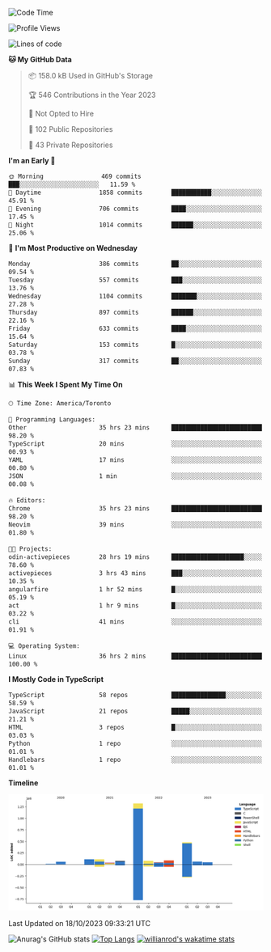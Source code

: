 <!--START_SECTION:waka-->
![Code Time](http://img.shields.io/badge/Code%20Time-766%20hrs%2026%20mins-blue)

![Profile Views](http://img.shields.io/badge/Profile%20Views-0-blue)

![Lines of code](https://img.shields.io/badge/From%20Hello%20World%20I%27ve%20Written-2.5%20million%20lines%20of%20code-blue)

**🐱 My GitHub Data** 

> 📦 158.0 kB Used in GitHub's Storage 
 > 
> 🏆 546 Contributions in the Year 2023
 > 
> 🚫 Not Opted to Hire
 > 
> 📜 102 Public Repositories 
 > 
> 🔑 43 Private Repositories 
 > 
**I'm an Early 🐤** 

```text
🌞 Morning                469 commits         ███░░░░░░░░░░░░░░░░░░░░░░   11.59 % 
🌆 Daytime                1858 commits        ███████████░░░░░░░░░░░░░░   45.91 % 
🌃 Evening                706 commits         ████░░░░░░░░░░░░░░░░░░░░░   17.45 % 
🌙 Night                  1014 commits        ██████░░░░░░░░░░░░░░░░░░░   25.06 % 
```
📅 **I'm Most Productive on Wednesday** 

```text
Monday                   386 commits         ██░░░░░░░░░░░░░░░░░░░░░░░   09.54 % 
Tuesday                  557 commits         ███░░░░░░░░░░░░░░░░░░░░░░   13.76 % 
Wednesday                1104 commits        ███████░░░░░░░░░░░░░░░░░░   27.28 % 
Thursday                 897 commits         ██████░░░░░░░░░░░░░░░░░░░   22.16 % 
Friday                   633 commits         ████░░░░░░░░░░░░░░░░░░░░░   15.64 % 
Saturday                 153 commits         █░░░░░░░░░░░░░░░░░░░░░░░░   03.78 % 
Sunday                   317 commits         ██░░░░░░░░░░░░░░░░░░░░░░░   07.83 % 
```


📊 **This Week I Spent My Time On** 

```text
🕑︎ Time Zone: America/Toronto

💬 Programming Languages: 
Other                    35 hrs 23 mins      █████████████████████████   98.20 % 
TypeScript               20 mins             ░░░░░░░░░░░░░░░░░░░░░░░░░   00.93 % 
YAML                     17 mins             ░░░░░░░░░░░░░░░░░░░░░░░░░   00.80 % 
JSON                     1 min               ░░░░░░░░░░░░░░░░░░░░░░░░░   00.08 % 

🔥 Editors: 
Chrome                   35 hrs 23 mins      █████████████████████████   98.20 % 
Neovim                   39 mins             ░░░░░░░░░░░░░░░░░░░░░░░░░   01.80 % 

🐱‍💻 Projects: 
odin-activepieces        28 hrs 19 mins      ████████████████████░░░░░   78.60 % 
activepieces             3 hrs 43 mins       ███░░░░░░░░░░░░░░░░░░░░░░   10.35 % 
angularfire              1 hr 52 mins        █░░░░░░░░░░░░░░░░░░░░░░░░   05.19 % 
act                      1 hr 9 mins         █░░░░░░░░░░░░░░░░░░░░░░░░   03.22 % 
cli                      41 mins             ░░░░░░░░░░░░░░░░░░░░░░░░░   01.91 % 

💻 Operating System: 
Linux                    36 hrs 2 mins       █████████████████████████   100.00 % 
```

**I Mostly Code in TypeScript** 

```text
TypeScript               58 repos            ███████████████░░░░░░░░░░   58.59 % 
JavaScript               21 repos            █████░░░░░░░░░░░░░░░░░░░░   21.21 % 
HTML                     3 repos             █░░░░░░░░░░░░░░░░░░░░░░░░   03.03 % 
Python                   1 repo              ░░░░░░░░░░░░░░░░░░░░░░░░░   01.01 % 
Handlebars               1 repo              ░░░░░░░░░░░░░░░░░░░░░░░░░   01.01 % 
```



**Timeline**

![Lines of Code chart](https://raw.githubusercontent.com/wise-introvert/wise-introvert/master/assets/bar_graph.png)


 Last Updated on 18/10/2023 09:33:21 UTC
<!--END_SECTION:waka-->

![Anurag's GitHub stats](https://github-readme-stats.vercel.app/api?username=wise-introvert&count_private=true&show_icons=true)
[![Top Langs](https://github-readme-stats.vercel.app/api/top-langs/?username=wise-introvert&langs_count=10)](https://github.com/anuraghazra/github-readme-stats)
[![willianrod's wakatime stats](https://github-readme-stats.vercel.app/api/wakatime?username=wiseintrovert)](https://github.com/anuraghazra/github-readme-stats)
